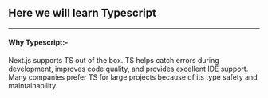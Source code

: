 ## Here we will learn Typescript 
<hr>

#### Why Typescript:-

Next.js supports TS out of the box.
TS helps catch errors during development, improves code quality, and provides excellent IDE support.
Many companies prefer TS for large projects because of its type safety and maintainability.

